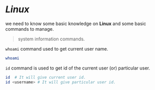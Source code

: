  # _Linux_


we need to know some basic knowledge on __Linux__ and some basic commands to manage.

> system information commands.

`whoami` command used to get current user name.
```bash
whoami
```
`id` command is used to get id of the current user (or) particular user.

```bash
id  # It will give current user id.
id <username> # It will give particular user id.
```
